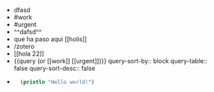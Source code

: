 - dfasd
- #work
- #urgent
- ^^dafsd^^
- que ha paso aqui [[holis]]
- /zotero
- [[hola 22]]
- {{query (or [[work]] [[urgent]])}}
  query-sort-by:: block
  query-table:: false
  query-sort-desc:: false
-
  ```clojure
    (println "Hello world!")
  ```